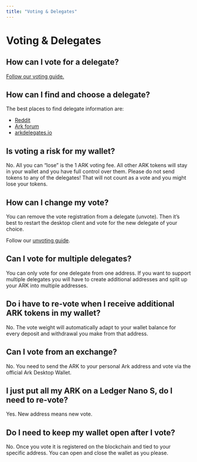```yaml
---
title: "Voting & Delegates"
---
```


# Voting & Delegates

## How can I vote for a delegate?
[Follow our voting guide.](https://blog.ark.io/how-to-vote-or-un-vote-an-ark-delegate-and-how-does-it-all-work-819c5439da68)

## How can I find and choose a delegate?

The best places to find delegate information are:

- [Reddit](https://www.reddit.com/r/ArkDelegates/)
- [Ark forum](https://forum.ark.io/category/5/delegates)
- [arkdelegates.io](https://arkdelegates.io/)

## Is voting a risk for my wallet?

No. All you can “lose” is the 1 ARK voting fee. All other ARK tokens will stay in your wallet and you have full control over them. Please do not send tokens to any of the delegates! That will not count as a vote and you might lose your tokens.

## How can I change my vote?

You can remove the vote registration from a delegate (unvote). Then it’s best to restart the desktop client and vote for the new delegate of your choice.

Follow our [unvoting guide](/tutorials/usage-guides/how-to-use-ark-desktop-wallet.html#wallet-interface).

## Can I vote for multiple delegates?

You can only vote for one delegate from one address. If you want to support multiple delegates you will have to create additional addresses and split up your ARK into multiple addresses.

## Do i have to re-vote when I receive additional ARK tokens in my wallet?

No. The vote weight will automatically adapt to your wallet balance for every deposit and withdrawal you make from that address.

## Can I vote from an exchange?

No. You need to send the ARK to your personal Ark address and vote via the official Ark Desktop Wallet.

## I just put all my ARK on a Ledger Nano S, do I need to re-vote?

Yes. New address means new vote.

## Do I need to keep my wallet open after I vote?

No. Once you vote it is registered on the blockchain and tied to your specific address. You can open and close the wallet as you please.
